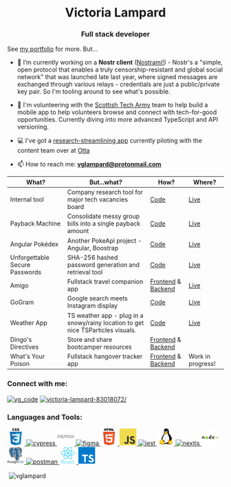               
<h1 align="center"> Victoria Lampard</h1>
<h3 align="center">Full stack developer</h3> 

See [my portfolio](https://victorialampard.netlify.app/) for more. But...

- 🔭 I’m currently working on a **Nostr client** ([Nostrami!](https://github.com/vglampard/nostr-client-test)) - Nostr's a "simple, open protocol that enables a truly censorship-resistant and global social network" that was launched late last year, where signed messages are exchanged through various relays - credentials are just a public/private key pair. So I'm tooling around to see what's possible.

- 🙋 I'm volunteering with the [Scottish Tech Army](https://github.com/Scottish-Tech-Army) team to help build a mobile app to help volunteers browse and connect with tech-for-good opportunities. Currently diving into more advanced TypeScript and API versioning.

- 💻 I've got a [research-streamlining app](https://company-research.netlify.app/) currently piloting with the content team over at [Otta](https://app.otta.com/)

- 📫 How to reach me: **vglampard@protonmail.com**

|What? | But...what? | How? | Where?|
|--------------------|---------------------------------------|--------------|---------------|
|Internal tool |Company research tool for major tech vacancies board|[Code](https://github.com/vglampard/company-research)|[Live](https://company-research.netlify.app/)|
|Payback Machine | Consolidate messy group bills into a single payback amount | [Code](https://github.com/vglampard/bill-splitter) | [Live](https://payback-machine.netlify.app/)|
| Angular Pokédex | Another PokeApi project - Angular, Boostrap | [Code](https://github.com/vglampard/pokemon-angular) | [Live](https://pokepedia-angular.netlify.app/) |
|Unforgettable Secure Passwords | SHA-256 hashed password generation and retrieval tool | [Code](https://github.com/vglampard/better-password) | [Live](https://your-better-password.netlify.app/)|
| Amigo              | Fullstack travel companion app        | [Frontend](https://github.com/SchoolOfCode/bc13_final-project_front-end-3-amigos/tree/main/travel-frontend) & [Backend](https://github.com/SchoolOfCode/bc13_final-project_back-end-3-amigos)   | [Live](https://amigostravel.netlify.app/) |
| GoGram             | Google search meets Instagram display | [Code](https://github.com/vglampard/gogram) | [Live](https://go-gram.netlify.app/)  |
| Weather App        | TS weather app - plug in a snowy/rainy location to get nice TSParticles visuals.   | [Code](https://github.com/vglampard/weather-app) | [Live](https://weathervisuals.netlify.app/)  |
| Dingo's Directives | Store and share bootcamper resources  | [Frontend](https://github.com/SchoolOfCode/bc13_w9_project-frontend-dingo) & [Backend](https://github.com/SchoolOfCode/bc13_w9_project-backend-dingo)|               |
| What's Your Poison | Fullstack hangover tracker app     | [Frontend](https://github.com/vglampard/pick-your-poison-fe) & [Backend](https://github.com/vglampard/pick-your-poison) |        Work in progress!       |

<h3 align="left">Connect with me:</h3>
<p align="left">
<a href="https://twitter.com/vg_code" target="blank"><img align="center" src="https://raw.githubusercontent.com/rahuldkjain/github-profile-readme-generator/master/src/images/icons/Social/twitter.svg" alt="vg_code" height="30" width="40" /></a>
<a href="https://linkedin.com/in/victoria-lampard-83018072/" target="blank"><img align="center" src="https://raw.githubusercontent.com/rahuldkjain/github-profile-readme-generator/master/src/images/icons/Social/linked-in-alt.svg" alt="victoria-lampard-83018072/" height="30" width="40" /></a>
</p>

<h3 align="left">Languages and Tools:</h3>
<p align="left"> <a href="https://www.w3schools.com/css/" target="_blank" rel="noreferrer"> <img src="https://raw.githubusercontent.com/devicons/devicon/master/icons/css3/css3-original-wordmark.svg" alt="css3" width="40" height="40"/> </a> <a href="https://www.cypress.io" target="_blank" rel="noreferrer"> <img src="https://raw.githubusercontent.com/simple-icons/simple-icons/6e46ec1fc23b60c8fd0d2f2ff46db82e16dbd75f/icons/cypress.svg" alt="cypress" width="40" height="40"/> </a> <a href="https://expressjs.com" target="_blank" rel="noreferrer"> <img src="https://raw.githubusercontent.com/devicons/devicon/master/icons/express/express-original-wordmark.svg" alt="express" width="40" height="40"/> </a> <a href="https://www.figma.com/" target="_blank" rel="noreferrer"> <img src="https://www.vectorlogo.zone/logos/figma/figma-icon.svg" alt="figma" width="40" height="40"/> </a> <a href="https://www.w3.org/html/" target="_blank" rel="noreferrer"> <img src="https://raw.githubusercontent.com/devicons/devicon/master/icons/html5/html5-original-wordmark.svg" alt="html5" width="40" height="40"/> </a> <a href="https://developer.mozilla.org/en-US/docs/Web/JavaScript" target="_blank" rel="noreferrer"> <img src="https://raw.githubusercontent.com/devicons/devicon/master/icons/javascript/javascript-original.svg" alt="javascript" width="40" height="40"/> </a> <a href="https://jestjs.io" target="_blank" rel="noreferrer"> <img src="https://www.vectorlogo.zone/logos/jestjsio/jestjsio-icon.svg" alt="jest" width="40" height="40"/> </a> <a href="https://www.linux.org/" target="_blank" rel="noreferrer"> <img src="https://raw.githubusercontent.com/devicons/devicon/master/icons/linux/linux-original.svg" alt="linux" width="40" height="40"/> </a> <a href="https://nextjs.org/" target="_blank" rel="noreferrer"> <img src="https://cdn.worldvectorlogo.com/logos/nextjs-2.svg" alt="nextjs" width="40" height="40"/> </a> <a href="https://nodejs.org" target="_blank" rel="noreferrer"> <img src="https://raw.githubusercontent.com/devicons/devicon/master/icons/nodejs/nodejs-original-wordmark.svg" alt="nodejs" width="40" height="40"/> </a> <a href="https://www.postgresql.org" target="_blank" rel="noreferrer"> <img src="https://raw.githubusercontent.com/devicons/devicon/master/icons/postgresql/postgresql-original-wordmark.svg" alt="postgresql" width="40" height="40"/> </a> <a href="https://postman.com" target="_blank" rel="noreferrer"> <img src="https://www.vectorlogo.zone/logos/getpostman/getpostman-icon.svg" alt="postman" width="40" height="40"/> </a> <a href="https://reactjs.org/" target="_blank" rel="noreferrer"> <img src="https://raw.githubusercontent.com/devicons/devicon/master/icons/react/react-original-wordmark.svg" alt="react" width="40" height="40"/> </a> <a href="https://www.typescriptlang.org/" target="_blank" rel="noreferrer"> <img src="https://raw.githubusercontent.com/devicons/devicon/master/icons/typescript/typescript-original.svg" alt="typescript" width="40" height="40"/> </a> </p>

<p>&nbsp;<img align="center" src="https://github-readme-stats.vercel.app/api?username=vglampard&show_icons=true&locale=en" alt="vglampard" /></p>
